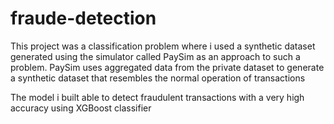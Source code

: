 # fraude-detection
This project was a classification problem where i used a synthetic dataset generated using the simulator called PaySim as an approach to such a problem. PaySim uses aggregated data from the private dataset to generate a synthetic dataset that resembles the normal operation of transactions 

The model i built able to detect fraudulent transactions with a very high accuracy using XGBoost classifier
